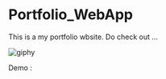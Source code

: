 ﻿# Portfolio_WebApp
This is a my portfolio wbsite. Do check out ...

![giphy](https://github.com/SHUDDHASHIL21/Portfolio_WebApp/assets/74821496/20c8debf-5fb8-4c86-a3ce-f337344d2878) 

Demo : 

